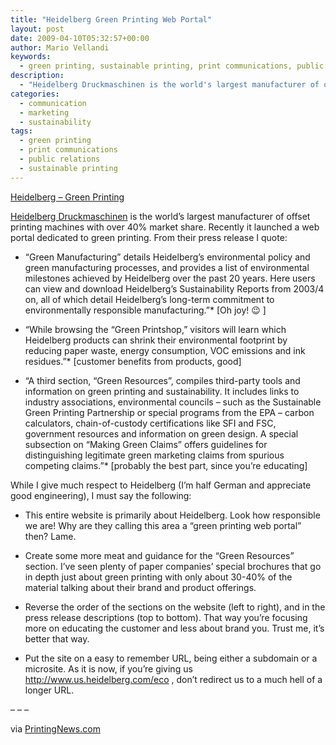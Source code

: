 ```yaml
---
title: "Heidelberg Green Printing Web Portal"
layout: post
date: 2009-04-10T05:32:57+00:00
author: Mario Vellandi
keywords:
  - green printing, sustainable printing, print communications, public relations, marketing, communication, sustainability
description:
  - "Heidelberg Druckmaschinen is the world's largest manufacturer of offset printing machines with over 40% market share. Recently it launched a web portal dedicated to green printing. From their press release I quote..."
categories:
  - communication
  - marketing
  - sustainability
tags:
  - green printing
  - print communications
  - public relations
  - sustainable printing
---
```

<a rel="nofollow" href="http://www.us.heidelberg.com/www/html/en/content/overview1/solutions/green/green_printing_overview">Heidelberg &#8211; Green Printing</a>

<a rel="nofollow" href="http://en.wikipedia.org/wiki/Heidelberger_Druckmaschinen">Heidelberg Druckmaschinen</a> is the world&#8217;s largest manufacturer of offset printing machines with over 40% market share. Recently it launched a web portal dedicated to green printing. From their press release I quote:

  * “Green Manufacturing” details Heidelberg’s environmental policy and green manufacturing processes, and provides a list of environmental milestones achieved by Heidelberg over the past 20 years. Here users can view and download Heidelberg’s Sustainability Reports from 2003/4 on, all of which detail Heidelberg’s long-term commitment to environmentally responsible manufacturing.&#8221;* [Oh joy! 😉 ]

  * &#8220;While browsing the “Green Printshop,” visitors will learn which Heidelberg products can shrink their environmental footprint by reducing paper waste, energy consumption, VOC emissions and ink residues.&#8221;* [customer benefits from products, good]

  * &#8220;A third section, “Green Resources”, compiles third-party tools and information on green printing and sustainability. It includes links to industry associations, environmental councils – such as the Sustainable Green Printing Partnership or special programs from the EPA &#8211; carbon calculators, chain-of-custody certifications like SFI and FSC, government resources and information on green design. A special subsection on “Making Green Claims” offers guidelines for distinguishing legitimate green marketing claims from spurious competing claims.&#8221;* [probably the best part, since you&#8217;re educating]

While I give much respect to Heidelberg (I&#8217;m half German and appreciate good engineering), I must say the following:

  * This entire website is primarily about Heidelberg. Look how responsible we are! Why are they calling this area a &#8220;green printing web portal&#8221; then? Lame.

  * Create some more meat and guidance for the &#8220;Green Resources&#8221; section. I&#8217;ve seen plenty of paper companies&#8217; special brochures that go in depth just about green printing with only about 30-40% of the material talking about their brand and product offerings.

  * Reverse the order of the sections on the website (left to right), and in the press release descriptions (top to bottom). That way you&#8217;re focusing more on educating the customer and less about brand you. Trust me, it&#8217;s better that way.

  * Put the site on a easy to remember URL, being either a subdomain or a microsite. As it is now, if you&#8217;re giving us <a rel="nofollow" href="http://www.us.heidelberg.com/eco">http://www.us.heidelberg.com/eco</a> , don&#8217;t redirect us to a much hell of a longer URL.
  
&#8211; &#8211; &#8211;

via <a rel="nofollow" href="http://printingnews.com/web/online/Industry-News/Heidelberg-USA-Launches-Green-Printing-Web-Portal/1$9451">PrintingNews.com</a>
